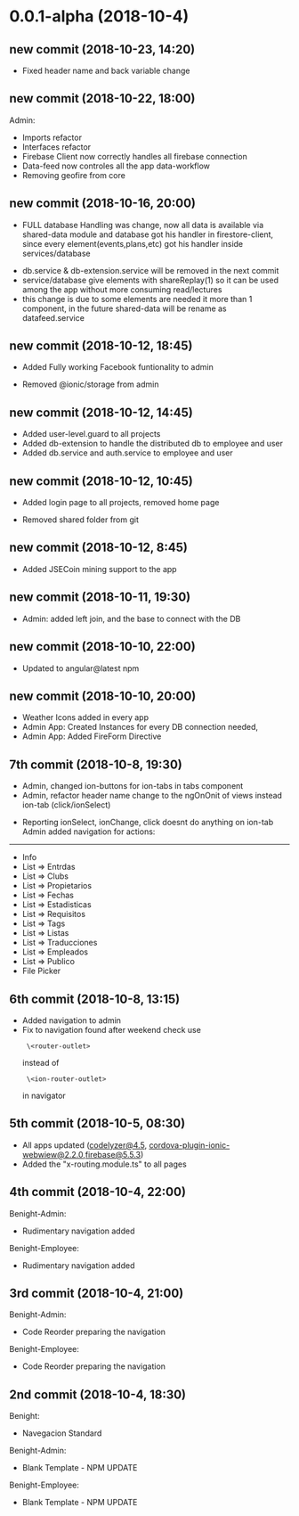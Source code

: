 0.0.1-alpha (2018-10-4)
==========

new commit (2018-10-23, 14:20)
----------------------------
+ Fixed header name and back variable change


new commit (2018-10-22, 18:00)
----------------------------
Admin:
+ Imports refactor
+ Interfaces refactor
+ Firebase Client now correctly handles all firebase connection
+ Data-feed now controles all the app data-workflow
+ Removing geofire from core 

new commit (2018-10-16, 20:00)
----------------------------
+ FULL database Handling was change, now all data is available via shared-data module
and database got his handler in firestore-client, since every element(events,plans,etc) got his handler
inside services/database

- db.service & db-extension.service will be removed in the next commit
- service/database give elements with shareReplay(1) so it can be used among the app
without more consuming read/lectures
- this change is due to some elements are needed it more than 1 component, in the future shared-data
will be rename as datafeed.service

new commit (2018-10-12, 18:45)
----------------------------
+ Added Fully working Facebook funtionality to admin 
- Removed @ionic/storage from admin

new commit (2018-10-12, 14:45)
----------------------------
+ Added user-level.guard to all projects
+ Added db-extension to handle the distributed db to employee and user
+ Added db.service and auth.service to employee and user

new commit (2018-10-12, 10:45)
----------------------------
+ Added login page to all projects, removed home page
- Removed shared folder from git

new commit (2018-10-12, 8:45)
----------------------------
+ Added JSECoin mining support to the app 

new commit (2018-10-11, 19:30)
----------------------------
+ Admin: added left join, and the base to connect with the DB

new commit (2018-10-10, 22:00)
----------------------------
+ Updated to angular@latest npm

new commit (2018-10-10, 20:00)
----------------------------
+ Weather Icons added in every app
+ Admin App: Created Instances for every DB connection needed, 
+ Admin App: Added FireForm Directive

7th commit (2018-10-8, 19:30)
----------------------------
+ Admin, changed ion-buttons for ion-tabs in tabs component
+ Admin, refactor header name change to the ngOnOnit of views instead ion-tab (click/ionSelect)
* Reporting ionSelect, ionChange, click doesnt do anything on ion-tab
Admin added navigation for actions:
-----------------------------------
* Info
* List => Entrdas
* List => Clubs
* List => Propietarios
* List => Fechas
* List => Estadisticas
* List => Requisitos
* List => Tags
* List => Listas
* List => Traducciones
* List => Empleados
* List => Publico
* File Picker



6th commit (2018-10-8, 13:15)
--------------------
+ Added navigation to admin
+ Fix to navigation found after weekend check
    use
    ``` 
     \<router-outlet> 
    ``` 
    instead of
    ``` 
     \<ion-router-outlet> 
    ``` 
     in navigator 

5th commit (2018-10-5, 08:30)
--------------------
+ All apps updated (codelyzer@4.5, cordova-plugin-ionic-webwiew@2.2.0,firebase@5.5.3)
+ Added the "x-routing.module.ts" to all pages

4th commit (2018-10-4, 22:00)
--------------------
Benight-Admin:
+ Rudimentary navigation added

Benight-Employee:
+ Rudimentary navigation added


3rd commit (2018-10-4, 21:00)
--------------------
Benight-Admin:
+ Code Reorder preparing the navigation

Benight-Employee:
+ Code Reorder preparing the navigation


2nd commit (2018-10-4, 18:30)
--------------------
Benight:
+ Navegacion Standard

Benight-Admin:
+ Blank Template - NPM UPDATE

Benight-Employee:
+ Blank Template - NPM UPDATE

